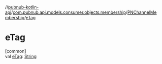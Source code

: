 //[pubnub-kotlin-api](../../../index.md)/[com.pubnub.api.models.consumer.objects.membership](../index.md)/[PNChannelMembership](index.md)/[eTag](e-tag.md)

# eTag

[common]\
val [eTag](e-tag.md): [String](https://kotlinlang.org/api/core/kotlin-stdlib/kotlin/-string/index.html)

